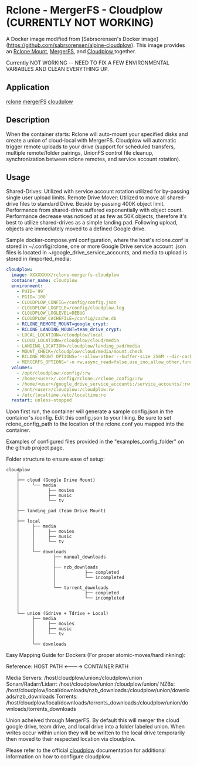 # Rclone - MergerFS - Cloudplow (CURRENTLY NOT WORKING)


A Docker image modified from [Sabrsorensen's Docker image] (https://github.com/sabrsorensen/alpine-cloudplow). This image provides an [Rclone Mount](https://github.com/rclone/rclone), [MergerFS](https://github.com/trapexit/mergerfs), and [Cloudplow ](https://github.com/l3uddz/cloudplow) together. 

Currently NOT WORKING -- NEED TO FIX A FEW ENVIRONMENTAL VARIABLES AND CLEAN EVERYTHING UP.

## Application

[rclone](https://github.com/rclone/rclone)
[mergerFS](https://github.com/trapexit/mergerfs)
[cloudplow](https://github.com/l3uddz/cloudplow)


## Description

When the container starts: Rclone will auto-mount your specified disks and create a union of cloud-local with MergerFS.
Cloudplow will automatic trigger remote uploads to your drive (support for scheduled transfers, multiple remote/folder pairings, UnionFS control file cleanup, synchronization between rclone remotes, and service account rotation).

## Usage


Shared-Drives: Utilized with service account rotation utilized for by-passing single user upload limits.
Remote Drive Mover: Utilized to move all shared-drive files to standard Drive. Beside by-passing 400K object limit. Performance from shared-drive suffered exponentially with object count. Performance decrease was noticed at as few as 50K objects, therefore it's best to utilize shared-drives as a simple landing pad. Following upload, objects are immediately moved to a defined Google drive. 

Sample docker-compose.yml configuration, where the host's rclone.conf is stored in ~/.config/rclone, one or more Google Drive service account .json files is located in ~/google_drive_service_accounts, and media to upload is stored in /imported_media:

```yaml
cloudplow:
  image: XXXXXXXX/rclone-mergerfs-cloudplow
  container_name: cloudplow
  environment:
    - PUID=`99`
    - PGID=`100`
    - CLOUDPLOW_CONFIG=/config/config.json
    - CLOUDPLOW_LOGFILE=/config/cloudplow.log
    - CLOUDPLOW_LOGLEVEL=DEBUG
    - CLOUDPLOW_CACHEFILE=/config/cache.db
    - RCLONE_REMOTE_MOUNT=google_crypt:
    - RCLONE_LANDING_MOUNT=team_drive_crypt:
    - LOCAL_LOCATION=/cloudplow/local
    - CLOUD_LOCATION=/cloudplow/cloud/media
    - LANDING_LOCATION=/cloudplow/landing_pad/media
    - MOUNT_CHECK=/cloudplow/cloud/media/mount.check
    - RCLONE_MOUNT_OPTIONS='--allow-other --buffer-size 256M --dir-cache-time 1000h --log-level INFO --log-file /config/rclone.log --poll-interval 15s --timeout 1h'
    - MERGERFS_OPTIONS='-o rw,async_read=false,use_ino,allow_other,func.getattr=newest,category.action=all,category.create=ff,cache.files=off,dropcacheonclose=true'
  volumes:
    - /opt/cloudplow:/config/:rw
    - /home/<user>/.config/rclone:/rclone_config/:rw
    - /home/<user>/google_drive_service_accounts:/service_accounts/:rw
    - /mnt/<user>/cloudplow:/cloudplow:rw
    - /etc/localtime:/etc/localtime:ro
  restart: unless-stopped
```


Upon first run, the container will generate a sample config.json in the container's /config. Edit this config.json to your liking. Be sure to set rclone_config_path to the location of the rclone.conf you mapped into the container. 

Examples of configured files provided in the "examples_config_folder" on the github project page.

Folder structure to ensure ease of setup:

```
cloudplow
    │
    ├── cloud (Google Drive Mount)
    │     └── media
    │           ├── movies
    │           ├── music
    │           └── tv
    │
    ├── landing_pad (Team Drive Mount)
    │
    ├── local
    │     ├── media
    │     │     ├── movies
    │     │     ├── music
    │     │     └── tv
    │     │
    │     └── downloads
    │             ├── manual_downloads
    │             │
    │             ├── nzb_downloads
    │             │           ├── completed
    │             │           └── incompleted
    │             │
    │             └── torrent_downloads
    │                         ├── completed
    │                         └── incompleted
    │
    │
    └── union (Gdrive + Tdrive + Local)
          ├── media
          │     ├── movies
          │     ├── music
          │     └── tv
          │
          └── downloads
```

Easy Mapping Guide for Dockers (For proper atomic-moves/hardlinkning):

Reference: HOST PATH <----> CONTAINER PATH

Media Servers: /host/cloudplow/union:/cloudplow/union
Sonarr/Radarr/Lidarr: /host/cloudplow/union:/cloudplow/union/
NZBs:	/host/cloudplow/local/downloads/nzb_downloads:/cloudplow/union/downloads/nzb_downloads
Torrents: /host/cloudplow/local/downloads/torrents_downloads:/cloudplow/union/downloads/torrents_downloads


Union acheived through MergerFS. By default this will merger the cloud google drive, team drive, and local drive into a folder labeled union. When writes occur within union they will be written to the local drive temporarily then moved to their respected location via cloudplow.




Please refer to the official [cloudplow](https://github.com/l3uddz/cloudplow) documentation for additional information on how to configure cloudplow.
